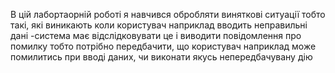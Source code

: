В цій лабортаорній роботі я навчився обробляти виняткові ситуації
тобто такі, які виникають коли користувач наприклад вводить неправильні дані -система має відслідковувати це і виводити повідомлення про помилку
тобто потрібно передбачити, що користувач наприклад може помилитись при вводі даних, чи виконати якусь непередбачувану дію
